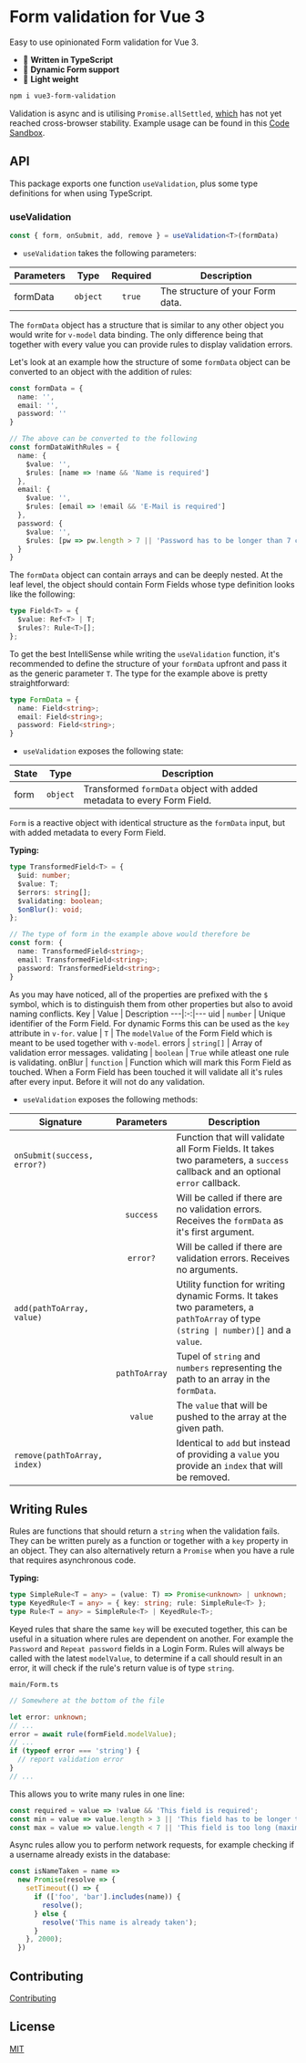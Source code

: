 # Form validation for Vue 3
Easy to use opinionated Form validation for Vue 3.

* :milky_way: **Written in TypeScript**
* :ocean: **Dynamic Form support**
* :fallen_leaf: **Light weight**

```bash
npm i vue3-form-validation
```

Validation is async and is utilising `Promise.allSettled`, [which](https://developer.mozilla.org/en-US/docs/Web/JavaScript/Reference/Global_Objects/Promise/allSettled) has not yet reached cross-browser stability. Example usage can be found in this [Code Sandbox](https://codesandbox.io/s/vue-3-form-validation-demo-busd9?file=/src/LoginForm.vue).

## API
This package exports one function `useValidation`, plus some type definitions for when using TypeScript.

### useValidation
```ts
const { form, onSubmit, add, remove } = useValidation<T>(formData)
```

* `useValidation` takes the following parameters:

Parameters | Type | Required | Description
---|:-:|:-:|---
formData | `object` | `true` | The structure of your Form data.

The `formData` object has a structure that is similar to any other object you would write for `v-model` data binding. The only difference being that together with every value you can provide rules to display validation errors.

Let's look at an example how the structure of some `formData` object can be converted to an object with the addition of rules:
```ts
const formData = {
  name: '',
  email: '',
  password: ''
}

// The above can be converted to the following
const formDataWithRules = {
  name: {
    $value: '',
    $rules: [name => !name && 'Name is required']
  },
  email: {
    $value: '',
    $rules: [email => !email && 'E-Mail is required']
  },
  password: {
    $value: '',
    $rules: [pw => pw.length > 7 || 'Password has to be longer than 7 characters']
  }
}
```

The `formData` object can contain arrays and can be deeply nested. At the leaf level, the object should contain Form Fields whose type definition looks like the following:

```ts
type Field<T> = {
  $value: Ref<T> | T;
  $rules?: Rule<T>[];
};
```

To get the best IntelliSense while writing the `useValidation` function, it's recommended to define the structure of your `formData` upfront and pass it as the generic parameter `T`. The type for the example above is pretty straightforward:

```ts
type FormData = {
  name: Field<string>;
  email: Field<string>;
  password: Field<string>;
}
```

* `useValidation` exposes the following state:

State | Type | Description
---|:-:|---
form | `object` | Transformed `formData` object with added metadata to every Form Field.

`Form` is a reactive object with identical structure as the `formData` input, but with added metadata to every Form Field.

**Typing:**

```ts
type TransformedField<T> = {
  $uid: number;
  $value: T;
  $errors: string[];
  $validating: boolean;
  $onBlur(): void;
};

// The type of form in the example above would therefore be
const form: {
  name: TransformedField<string>;
  email: TransformedField<string>;
  password: TransformedField<string>;
}
```

As you may have noticed, all of the properties are prefixed with the `$` symbol, which is to distinguish them from other properties but also to avoid naming conflicts.
Key | Value | Description
---|:-:|---
uid | `number` | Unique identifier of the Form Field. For dynamic Forms this can be used as the `key` attribute in `v-for`.
value | `T` | The `modelValue` of the Form Field which is meant to be used together with `v-model`.
errors | `string[]` | Array of validation error messages.
validating | `boolean` | `True` while atleast one rule is validating.
onBlur | `function` | Function which will mark this Form Field as touched. When a Form Field has been touched it will validate all it's rules after every input. Before it will not do any validation.

* `useValidation` exposes the following methods:

Signature | Parameters |  Description
--- | :-: | ---
`onSubmit(success, error?)` | | Function that will validate all Form Fields. It takes two parameters, a `success` callback and an optional `error` callback.
|| `success` | Will be called if there are no validation errors. Receives the `formData` as it's first argument.
|| `error?` | Will be called if there are validation errors. Receives no arguments.
`add(pathToArray, value)` || Utility function for writing dynamic Forms. It takes two parameters, a `pathToArray` of type `(string \| number)[]` and a `value`.
|| `pathToArray` | Tupel of `string` and `numbers` representing the path to an array in the `formData`. 
|| `value` | The `value` that will be pushed to the array at the given path.
`remove(pathToArray, index)` || Identical to `add` but instead of providing a `value` you provide an `index` that will be removed.

## Writing Rules
Rules are functions that should return a `string` when the validation fails. They can be written purely as a function or together with a `key` property in an object.
They can also alternatively return a `Promise` when you have a rule that requires asynchronous code.

**Typing:**
```ts
type SimpleRule<T = any> = (value: T) => Promise<unknown> | unknown;
type KeyedRule<T = any> = { key: string; rule: SimpleRule<T> };
type Rule<T = any> = SimpleRule<T> | KeyedRule<T>;
```

Keyed rules that share the same `key` will be executed together, this can be useful in a situation where rules are dependent on another. For example the `Password` and `Repeat password` fields in a Login Form.
Rules will always be called with the latest `modelValue`, to determine if a call should result in an error, it will check if the rule's return value is of type `string`.

`main/Form.ts`
```ts
// Somewhere at the bottom of the file

let error: unknown;
// ...
error = await rule(formField.modelValue);
// ...
if (typeof error === 'string') {
  // report validation error
}
// ...
```

This allows you to write many rules in one line:
```ts
const required = value => !value && 'This field is required';
const min = value => value.length > 3 || 'This field has to be longer than 3 characters';
const max = value => value.length < 7 || 'This field is too long (maximum is 6 characters)';
```
Async rules allow you to perform network requests, for example checking if a username already exists in the database:
```ts
const isNameTaken = name =>
  new Promise(resolve => {
    setTimeout(() => {
      if (['foo', 'bar'].includes(name)) {
        resolve();
      } else {
        resolve('This name is already taken');
      }
    }, 2000);
  })
```

## Contributing
[Contributing](https://github.com/JensD98/vue3-form-validation/blob/master/.github/contributing.md)

## License
[MIT](https://github.com/JensD98/vue3-form-validation/blob/master/LICENSE)
